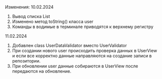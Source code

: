 Изменения:
10.02.2024
1. Вывод списка List
2. Изменено метод toString() класса user
3. Команды в водимые в терминале приводятся к верхнему регистру

11.02.2024
1. Добавлен class UserDataValidator вместо UserValidator
2. При создании нового user происходить проверка данных в UserView и
если все корректно данные направляются на создание записи в репозитории.
3. При обновлении user данные собираются в UserView после передаются на обновление.